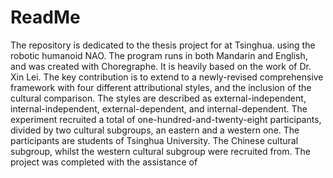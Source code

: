 # ReadMe
The repository is dedicated to the thesis project for at Tsinghua. using the robotic humanoid NAO. The program runs in both Mandarin and English, and was created with Choregraphe. It is heavily based on the work of Dr. Xin Lei. The key contribution is to extend to a newly-revised comprehensive framework with four different attributional styles, and the inclusion of the cultural comparison. The styles are described as external-independent, internal-independent, external-dependent, and internal-dependent. The experiment recruited a total of one-hundred-and-twenty-eight participants, divided by two cultural subgroups, an eastern and a western one. The participants are students of Tsinghua University. The Chinese cultural subgroup, whilst the western cultural subgroup were recruited from. The project was completed with the assistance of
